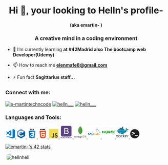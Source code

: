 
<h1 align="center">Hi 👋, your looking to Helln's profile-</h1>
<h4 align="center">(aka emartin- )</h4>
<h3 align="center">A creative mind in a coding environment</h3>


- 🌱 I’m currently learning **at #42Madrid also The bootcamp web Developer(Udemy)**

- 📫 How to reach me **elenmafe8@gmail.com**

- ⚡ Fun fact **Sagittarius staff...**

<h3 align="left">Connect with me:</h3>
<p align="left">
<a href="https://linkedin.com/in/e-martintechncode" target="blank"><img align="center" src="https://cdn.jsdelivr.net/npm/simple-icons@3.0.1/icons/linkedin.svg" alt="e-martintechncode" height="30" width="30" /></a>
<a href="https://instagram.com/helln___" target="blank"><img align="center" src="https://cdn.jsdelivr.net/npm/simple-icons@3.0.1/icons/instagram.svg" alt="helln___" height="30" width="30" /></a>
 <a href="https://github.com/hellnhell" target="blank"><img align="center" src="https://cdn.jsdelivr.net/npm/simple-icons@3.0.1/icons/github.svg" alt="helln___" height="30" width="30" /></a>
</p>

<h3 align="left">Languages and Tools:</h3>
<p align="left"> <a href="https://code.visualstudio.com/" target="_blank"> <img src="https://raw.githubusercontent.com/github/explore/80688e429a7d4ef2fca1e82350fe8e3517d3494d/topics/visual-studio-code/visual-studio-code.png" alt="visual" width="30" height="30"/> </a>
<a href="https://www.cprogramming.com/" target="_blank"> <img src="https://raw.githubusercontent.com/devicons/devicon/master/icons/c/c-original.svg" alt="c" width="30" height="30"/> </a>
<a href="https://developer.mozilla.org/es/docs/Web/CSS" target="_blank"> <img src="https://raw.githubusercontent.com/devicons/devicon/master/icons/css3/css3-original-wordmark.svg" alt="css3" width="30" height="30"/> </a>
<a href="https://developer.mozilla.org/en-US/docs/Web/HTML" target="_blank"> <img src="https://raw.githubusercontent.com/devicons/devicon/master/icons/html5/html5-original-wordmark.svg" alt="html5" width="30" height="30"/> </a>
<a href="https://developer.mozilla.org/en-US/docs/Web/JavaScript" target="_blank"> <img src="https://raw.githubusercontent.com/devicons/devicon/master/icons/javascript/javascript-original.svg" alt="javascript" width="30" height="30"/> </a>
<a href="https://getbootstrap.com" target="_blank"> <img src="https://raw.githubusercontent.com/devicons/devicon/master/icons/bootstrap/bootstrap-plain-wordmark.svg" alt="bootstrap" width="40" height="40"/> </a>
<a href="https://www.mongodb.com/" target="_blank"> <img src="https://raw.githubusercontent.com/devicons/devicon/master/icons/mongodb/mongodb-original-wordmark.svg" alt="mongodb" width="40" height="40"/> </a>
<a href="https://www.mysql.com/" target="_blank"> <img src="https://raw.githubusercontent.com/devicons/devicon/master/icons/mysql/mysql-original-wordmark.svg" alt="mysql" width="40" height="40"/> </a>
<a href="https://www.nginx.com" target="_blank"> <img src="https://raw.githubusercontent.com/devicons/devicon/master/icons/nginx/nginx-original.svg" alt="nginx" width="40" height="40"/>
<a href="https://www.docker.com/" target="_blank"> <img src="https://raw.githubusercontent.com/devicons/devicon/master/icons/docker/docker-original-wordmark.svg" alt="docker" width="40" height="40"/> </a>
</a><a href="https://www.unix.com/" target="_blank"> <img src="https://raw.githubusercontent.com/github/explore/80688e429a7d4ef2fca1e82350fe8e3517d3494d/topics/terminal/terminal.png" alt="terminal" width="30" height="30"/> </a>
</p>

[![emartin-'s 42 stats](https://badge42.herokuapp.com/api/stats/emartin-?privacyEmail=true&darkmode=true)](https://github.com/JaeSeoKim/badge42)
<br>
<p>&nbsp;<img align="center" src="https://github-readme-stats.vercel.app/api?username=hellnhell&show_icons=true&locale=en&theme=blue-green" alt="hellnhell" /></p>





